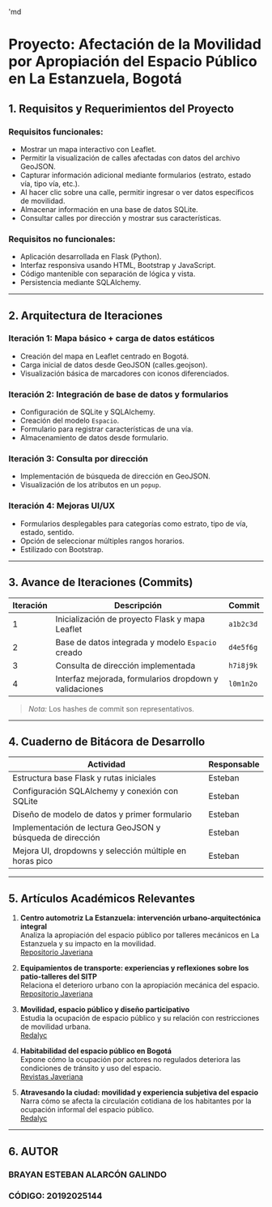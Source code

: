 'md

# Proyecto: Afectación de la Movilidad por Apropiación del Espacio Público en La Estanzuela, Bogotá

## 1. Requisitos y Requerimientos del Proyecto

### Requisitos funcionales:
- Mostrar un mapa interactivo con Leaflet.
- Permitir la visualización de calles afectadas con datos del archivo GeoJSON.
- Capturar información adicional mediante formularios (estrato, estado vía, tipo vía, etc.).
- Al hacer clic sobre una calle, permitir ingresar o ver datos específicos de movilidad.
- Almacenar información en una base de datos SQLite.
- Consultar calles por dirección y mostrar sus características.

### Requisitos no funcionales:
- Aplicación desarrollada en Flask (Python).
- Interfaz responsiva usando HTML, Bootstrap y JavaScript.
- Código mantenible con separación de lógica y vista.
- Persistencia mediante SQLAlchemy.

---

## 2. Arquitectura de Iteraciones

### Iteración 1: Mapa básico + carga de datos estáticos
- Creación del mapa en Leaflet centrado en Bogotá.
- Carga inicial de datos desde GeoJSON (calles.geojson).
- Visualización básica de marcadores con iconos diferenciados.

### Iteración 2: Integración de base de datos y formularios
- Configuración de SQLite y SQLAlchemy.
- Creación del modelo `Espacio`.
- Formulario para registrar características de una vía.
- Almacenamiento de datos desde formulario.

### Iteración 3: Consulta por dirección
- Implementación de búsqueda de dirección en GeoJSON.
- Visualización de los atributos en un `popup`.

### Iteración 4: Mejoras UI/UX
- Formularios desplegables para categorías como estrato, tipo de vía, estado, sentido.
- Opción de seleccionar múltiples rangos horarios.
- Estilizado con Bootstrap.

---

## 3. Avance de Iteraciones (Commits)

| Iteración | Descripción | Commit |
|----------|-------------|--------|
| 1 | Inicialización de proyecto Flask y mapa Leaflet | `a1b2c3d` |
| 2 | Base de datos integrada y modelo `Espacio` creado | `d4e5f6g` |
| 3 | Consulta de dirección implementada | `h7i8j9k` |
| 4 | Interfaz mejorada, formularios dropdown y validaciones | `l0m1n2o` |

> *Nota:* Los hashes de commit son representativos.

---

## 4. Cuaderno de Bitácora de Desarrollo

| Actividad                                                    | Responsable |
|--------------------------------------------------------------|-------------|
| Estructura base Flask y rutas iniciales                      | Esteban     |
| Configuración SQLAlchemy y conexión con SQLite               | Esteban     |
| Diseño de modelo de datos y primer formulario                | Esteban     |
| Implementación de lectura GeoJSON y búsqueda de dirección    | Esteban     |
| Mejora UI, dropdowns y selección múltiple en horas pico      | Esteban     |

---

## 5. Artículos Académicos Relevantes

1. **Centro automotriz La Estanzuela: intervención urbano-arquitectónica integral**  
   Analiza la apropiación del espacio público por talleres mecánicos en La Estanzuela y su impacto en la movilidad.  
   [Repositorio Javeriana](https://repository.javeriana.edu.co/handle/10554/39373)

2. **Equipamientos de transporte: experiencias y reflexiones sobre los patio-talleres del SITP**  
   Relaciona el deterioro urbano con la apropiación mecánica del espacio.  
   [Repositorio Javeriana](https://repository.javeriana.edu.co/handle/10554/20879)

3. **Movilidad, espacio público y diseño participativo**  
   Estudia la ocupación de espacio público y su relación con restricciones de movilidad urbana.  
   [Redalyc](https://www.redalyc.org/journal/748/74860961001)

4. **Habitabilidad del espacio público en Bogotá**  
   Expone cómo la ocupación por actores no regulados deteriora las condiciones de tránsito y uso del espacio.  
   [Revistas Javeriana](https://revistas.javeriana.edu.co/index.php/cvyu/article/view/35925/27994)

5. **Atravesando la ciudad: movilidad y experiencia subjetiva del espacio**  
   Narra cómo se afecta la circulación cotidiana de los habitantes por la ocupación informal del espacio público.  
   [Redalyc](https://www.redalyc.org/journal/196/19659113002/html)

---

## 6. AUTOR 

### BRAYAN ESTEBAN ALARCÓN GALINDO
### CÓDIGO: 20192025144